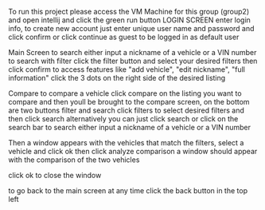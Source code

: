 To run this project please access the VM Machine for this group (group2) and open intellij and click the green run button
LOGIN SCREEN
  enter login info, to create new account just enter unique user name and password and click confirm or click continue as guest to be logged in as default user

Main Screen
  to search either input a nickname of a vehicle or a VIN number
  to search with filter click the filter button and select your desired filters then click confirm
  to access features like "add vehicle", "edit nickname", "full information" click the 3 dots on the right side of the desired listing

Compare
  to compare a vehicle click compare on the listing you want to compare and then youll be brought to the compare screen, on the bottom are two buttons filter and search
  click filters to select desired filters and then click search
  alternatively you can just click search
  or click on the search bar to search either input a nickname of a vehicle or a VIN number

  Then a window appears with the vehicles that match the filters, select a vehicle and click ok
  then click analyze comparison
  a window should appear with the comparison of the two vehicles

  click ok to close the window

  to go back to the main screen at any time click the back button in the top left 
